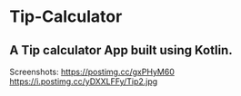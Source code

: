 # Tip-Calculator

## A Tip calculator App built using Kotlin.

Screenshots:
https://postimg.cc/gxPHyM60
https://i.postimg.cc/yDXXLFFy/Tip2.jpg

